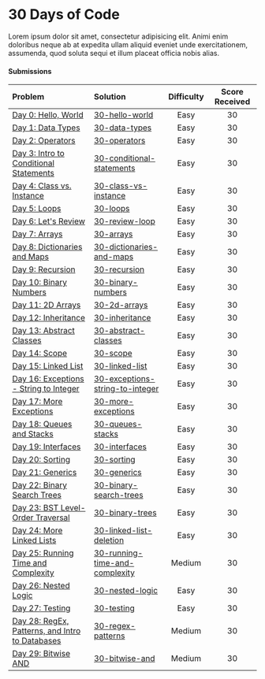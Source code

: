 # 30 Days of Code
Lorem ipsum dolor sit amet, consectetur adipisicing elit. Animi enim doloribus neque ab at expedita ullam aliquid eveniet unde exercitationem, assumenda, quod soluta sequi et illum placeat officia nobis alias.

#### Submissions
| Problem | Solution | Difficulty | Score Received |
| :--- | :--- | :---: | :---: |
| [Day 0: Hello, World](https://www.hackerrank.com/challenges/30-hello-world) | [30-hello-world](30-hello-world/Solution.java) | Easy | 30 |
| [Day 1: Data Types](https://www.hackerrank.com/challenges/30-data-types) | [30-data-types](30-data-types/Solution.java) | Easy | 30 |
| [Day 2: Operators](https://www.hackerrank.com/challenges/30-operators) | [30-operators](30-operators/Solution.java) | Easy | 30 |
| [Day 3: Intro to Conditional Statements](https://www.hackerrank.com/challenges/30-conditional-statements) | [30-conditional-statements](30-conditional-statements/Solution.java) | Easy | 30 |
| [Day 4: Class vs. Instance](https://www.hackerrank.com/challenges/30-class-vs-instance) | [30-class-vs-instance](30-class-vs-instance/Solution.java) | Easy | 30 |
| [Day 5: Loops](https://www.hackerrank.com/challenges/30-loops) | [30-loops](30-loops/Solution.java) | Easy | 30 |
| [Day 6: Let's Review](https://www.hackerrank.com/challenges/30-review-loop) | [30-review-loop](30-review-loop/Solution.java) | Easy | 30 |
| [Day 7: Arrays](https://www.hackerrank.com/challenges/30-arrays) | [30-arrays](30-arrays/Solution.java) | Easy | 30 |
| [Day 8: Dictionaries and Maps](https://www.hackerrank.com/challenges/30-dictionaries-and-maps) | [30-dictionaries-and-maps](30-dictionaries-and-maps/Solution.java) | Easy | 30 |
| [Day 9: Recursion](https://www.hackerrank.com/challenges/30-recursion) | [30-recursion](30-recursion/Solution.java) | Easy | 30 |
| [Day 10: Binary Numbers](https://www.hackerrank.com/challenges/30-binary-numbers) | [30-binary-numbers](30-binary-numbers/Solution.java) | Easy | 30 |
| [Day 11: 2D Arrays](https://www.hackerrank.com/challenges/30-2d-arrays) | [30-2d-arrays](30-2d-arrays/Solution.java) | Easy | 30 |
| [Day 12: Inheritance](https://www.hackerrank.com/challenges/30-inheritance) | [30-inheritance](30-inheritance/Solution.java) | Easy | 30 |
| [Day 13: Abstract Classes](https://www.hackerrank.com/challenges/30-abstract-classes) | [30-abstract-classes](30-abstract-classes/Solution.java) | Easy | 30 |
| [Day 14: Scope](https://www.hackerrank.com/challenges/30-scope) | [30-scope](30-scope/Solution.java) | Easy | 30 |
| [Day 15: Linked List](https://www.hackerrank.com/challenges/30-linked-list) | [30-linked-list](30-linked-list/Solution.java) | Easy | 30 |
| [Day 16: Exceptions - String to Integer](https://www.hackerrank.com/challenges/30-exceptions-string-to-integer) | [30-exceptions-string-to-integer](30-exceptions-string-to-integer/Solution.java) | Easy | 30 |
| [Day 17: More Exceptions](https://www.hackerrank.com/challenges/30-more-exceptions) | [30-more-exceptions](30-more-exceptions/Solution.java) | Easy | 30 |
| [Day 18: Queues and Stacks](https://www.hackerrank.com/challenges/30-queues-stacks) | [30-queues-stacks](30-queues-stacks/Solution.java) | Easy | 30 |
| [Day 19: Interfaces](https://www.hackerrank.com/challenges/30-interfaces) | [30-interfaces](30-interfaces/Solution.java) | Easy | 30 |
| [Day 20: Sorting](https://www.hackerrank.com/challenges/30-sorting) | [30-sorting](30-sorting/Solution.java) | Easy | 30 |
| [Day 21: Generics](https://www.hackerrank.com/challenges/30-generics) | [30-generics](30-generics/Solution.java) | Easy | 30 |
| [Day 22: Binary Search Trees](https://www.hackerrank.com/challenges/30-binary-search-trees) | [30-binary-search-trees](30-binary-search-trees/Solution.java) | Easy | 30 |
| [Day 23: BST Level-Order Traversal](https://www.hackerrank.com/challenges/30-binary-trees) | [30-binary-trees](30-binary-trees/Solution.java) | Easy | 30 |
| [Day 24: More Linked Lists](https://www.hackerrank.com/challenges/30-linked-list-deletion) | [30-linked-list-deletion](30-linked-list-deletion/Solution.java) | Easy | 30 |
| [Day 25: Running Time and Complexity](https://www.hackerrank.com/challenges/30-running-time-and-complexity) | [30-running-time-and-complexity](30-running-time-and-complexity/Solution.java) | Medium | 30 |
| [Day 26: Nested Logic](https://www.hackerrank.com/challenges/30-nested-logic) | [30-nested-logic](30-nested-logic/Solution.java) | Easy | 30 |
| [Day 27: Testing](https://www.hackerrank.com/challenges/30-testing) | [30-testing](30-testing/Solution.java) | Easy | 30 |
| [Day 28: RegEx, Patterns, and Intro to Databases](https://www.hackerrank.com/challenges/30-regex-patterns) | [30-regex-patterns](30-regex-patterns/Solution.java) | Medium | 30 |
| [Day 29: Bitwise AND](https://www.hackerrank.com/challenges/30-bitwise-and) | [30-bitwise-and](30-bitwise-and/ElegantSolution.java) | Medium | 30 |